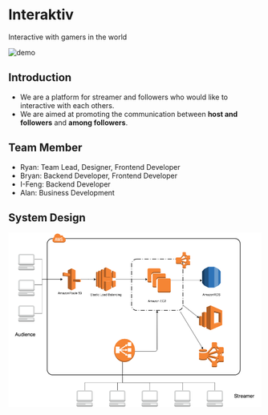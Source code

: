# Interaktiv

Interactive with gamers in the world

![demo](angelhack_demo.gif)


## Introduction

* We are a platform for streamer and followers who would like to interactive with each others.
* We are aimed at promoting the communication between **host and followers** and **among followers**.

## Team Member
* Ryan: Team Lead, Designer, Frontend Developer
* Bryan: Backend Developer, Frontend Developer
* I-Feng: Backend Developer
* Alan: Business Development

## System Design 

![demo](interaktiv.png)
